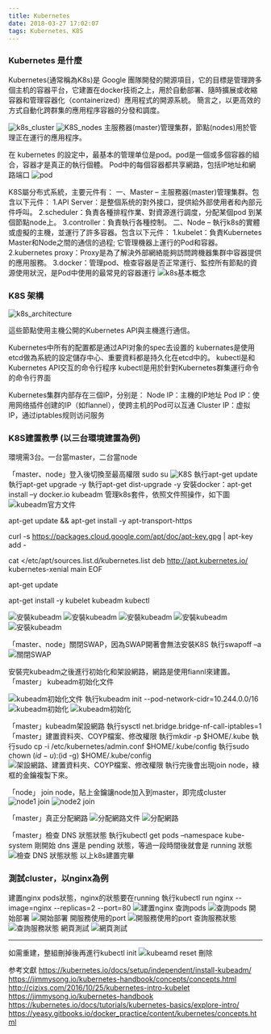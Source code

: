 ```yaml
---
title: Kubernetes
date: 2018-03-27 17:02:07
tags: Kubernetes、K8S
---
```

### Kubernetes 是什麼
Kubernetes(通常稱為K8s)是 Google 團隊開發的開源項目，它的目標是管理跨多個主机的容器平台，它建置在docker技術之上，用於自動部署、隨時擴展或收縮容器和管理容器化（containerized）應用程式的開源系統。
簡言之，以更高效的方式自動化跨群集的應用程序容器的分發和調度。

![k8s_cluster](k8s_cluster.jpg "k8s_cluster")
![K8S_nodes](k8s_nodes.jpg "k8s_nodes.jpg")
主服務器(master)管理集群，節點(nodes)用於管理正在運行的應用程序。

在 kubernetes 的設定中，最基本的管理单位是pod。pod是一個或多個容器的組合，容器才是真正的執行個體。
Pod中的每個容器都共享網路，包括IP地址和網路端口
![pod](pod.jpg "pod VS container")


K8S屬分布式系統，主要元件有：
一、Master – 主服務器(master)管理集群。包含以下元件：
    1.API Server：是整個系统的對外接口，提供給外部使用者和內部元件呼叫。
    2.scheduler：負責各種排程作業、對資源進行調度，分配某個pod 到某個節點node上。
    3.controller：負責執行各種控制。
二、Node – 執行k8s的實體或虛擬的主機，並運行了許多容器。包含以下元件：
    1.kubelet：負責Kubernetes Master和Node之間的通信的過程; 它管理機器上運行的Pod和容器。
    2.kubernetes proxy：Proxy是為了解決外部網絡能夠訪問跨機器集群中容器提供的應用服務。
    3.docker：管理pod、檢查容器是否正常運行、監控所有節點的資源使用狀況，是Pod中使用的最常見的容器運行
![k8s基本概念](k8s1.jpg "k8s基本概念")

### K8S 架構
![k8s_architecture](k8s_architecture.jpg "k8s_architecture")

這些節點使用主機公開的Kubernetes API與主機進行通信。

Kubernetes中所有的配置都是通过API对象的spec去设置的
kubernates是使用etcd做為系統的設定儲存中心、重要資料都是持久化在etcd中的。
kubectl是和Kubernetes API交互的命令行程序
kubectl是用於針對Kubernetes群集運行命令的命令行界面



Kubernetes集群内部存在三個IP，分别是：
Node IP：主機的IP地址
Pod IP：使用网络插件创建的IP（如flannel），使跨主机的Pod可以互通
Cluster IP：虚拟IP，通过iptables规则访问服务



### K8S建置教學 (以三台環境建置為例)
環境需3台。一台當master，二台當node

「master、node」登入後切換至最高權限 sudo su 
![K8S](0.jpg "sudo su")
執行apt-get update 
執行apt-get upgrade -y
執行apt-get dist-upgrade -y
安裝docker：apt-get install –y docker.io 
kubeadm 管理k8s套件，依照文件照操作，如下圖
![kubeadm官方文件](kubeadm.jpg "kubeadm官方文件")

apt-get update && apt-get install -y apt-transport-https 

curl -s https://packages.cloud.google.com/apt/doc/apt-key.gpg | apt-key add - 
 
cat <<EOF >/etc/apt/sources.list.d/kubernetes.list 
deb http://apt.kubernetes.io/ kubernetes-xenial main 
EOF 
 
apt-get update 
 
apt-get install -y kubelet kubeadm kubectl 

![安裝kubeadm](001.jpg "安裝kubeadm")
![安裝kubeadm](002.jpg "安裝kubeadm")
![安裝kubeadm](003.jpg "安裝kubeadm")
![安裝kubeadm](004.jpg "安裝kubeadm")
![安裝kubeadm](005.jpg "安裝kubeadm")


「master、node」關閉SWAP，因為SWAP開著會無法安裝K8S
執行swapoff –a 
![關閉SWAP](swapoff.jpg "關閉SWAPS")

安裝完kubeadm之後進行初始化和架設網路，網路是使用fiannl來建置。
「master」 kubeadm初始化文件


![kubeadm初始化文件](screenshot_002.jpg "kubeadm初始化文件")
執行kubeadm init --pod-network-cidr=10.244.0.0/16 
![kubeadm初始化](screenshot_003.jpg "kubeadm初始化")
![kubeadm初始化](screenshot_004.jpg "kubeadm初始化")

「master」kubeadm架設網路
執行sysctl net.bridge.bridge-nf-call-iptables=1
「master」建置資料夾、COYP檔案、修改權限
執行mkdir -p $HOME/.kube 
執行sudo cp -i /etc/kubernetes/admin.conf $HOME/.kube/config 
執行sudo chown $(id -u):$(id -g) $HOME/.kube/config
![架設網路、建置資料夾、COYP檔案、修改權限](screenshot_006.jpg "架設網路、建置資料夾、COYP檔案、修改權限")
執行完後會出現join node，綠框的金鑰複製下來。

「node」 join node，貼上金鑰讓node加入到master，即完成cluster
![node1 join](screenshot_007.jpg "node1 join")
![node2 join](screenshot_008.jpg "node2 join")

「master」真正分配網路
![分配網路文件](screenshot_009.jpg "分配網路文件")
![分配網路](screenshot_010.jpg "分配網路")

「master」檢查 DNS 狀態狀態
執行kubectl get pods –namespace kube-system 
剛開始 dns 還是 pending 狀態，等過一段時間後就會是 running 狀態
![檢查 DNS 狀態狀態](screenshot_011.jpg "檢查 DNS 狀態狀態")
以上k8s建置完畢

### 測試cluster，以nginx為例

建置nginx pods狀態，nginx的狀態要在running
執行kubectl run nginx --image=nginx --replicas=2 --port=80 
![建置nginx](screenshot_012.jpg "建置ngin台")
查詢pods
![查詢pods](screenshot_013.jpg "查詢pods")
開始部署
![開始部署](screenshot_014.jpg "開始部署")
開服務使用的port
![開服務使用的port](screenshot_015.jpg "開服務使用的port")
查詢服務狀態
![查詢服務狀態](screenshot_016.jpg "查詢服務狀態")
 網頁測試
![ 網頁測試](screenshot_017.jpg " 網頁測試")


----------------------------------------
如需重建，整組刪掉後再進行kubectl init
![kubeamd reset 刪除](screenshot_001.jpg "kubeamd reset 刪除")


参考文獻
<a href="https://kubernetes.io/docs/setup/independent/install-kubeadm/">https://kubernetes.io/docs/setup/independent/install-kubeadm/</a>
<a href="https://jimmysong.io/kubernetes-handbook/concepts/concepts.html">https://jimmysong.io/kubernetes-handbook/concepts/concepts.html</a>
<a herf="http://cizixs.com/2016/10/25/kubernetes-intro-kubelet">http://cizixs.com/2016/10/25/kubernetes-intro-kubelet </a>
<a herf="https://jimmysong.io/kubernetes-handbook/">https://jimmysong.io/kubernetes-handbook </a>
<a herf="https://kubernetes.io/docs/tutorials/kubernetes-basics/explore-intro/">https://kubernetes.io/docs/tutorials/kubernetes-basics/explore-intro/ </a>
<a herf="https://yeasy.gitbooks.io/docker_practice/content/kubernetes/concepts.html">https://yeasy.gitbooks.io/docker_practice/content/kubernetes/concepts.html </a>